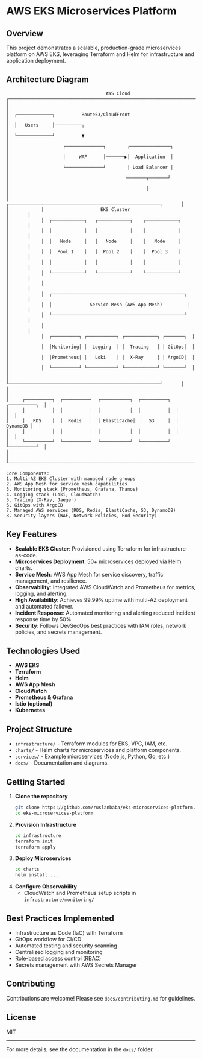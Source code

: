 # AWS EKS Microservices Platform

## Overview
This project demonstrates a scalable, production-grade microservices platform on AWS EKS, leveraging Terraform and Helm for infrastructure and application deployment.

## Architecture Diagram
```ascii
                                     AWS Cloud
┌──────────────────────────────────────────────────────────────────────────────┐
│                                                                              │
│  ┌─────────────┐          Route53/CloudFront                                 │
│  │   Users     │──────────┐                                                  │
│  └─────────────┘          ▼                                                  │
│                    ┌──────────────┐        ┌───────────────┐                 │
│                    │     WAF      │───────▶│  Application  │                 │
│                    └──────────────┘        │ Load Balancer │                 │
│                                           └───────┬───────┘                  │
│                                                   │                          │
│            ┌────────────────────────────────────────────────────────┐       │
│            │                     EKS Cluster                         │       │
│            │  ┌────────────┐   ┌────────────┐    ┌────────────┐     │       │
│            │  │            │   │            │    │            │     │       │
│            │  │   Node     │   │   Node     │    │   Node     │     │       │
│            │  │  Pool 1    │   │  Pool 2    │    │  Pool 3    │     │       │
│            │  │            │   │            │    │            │     │       │
│            │  └────────────┘   └────────────┘    └────────────┘     │       │
│            │                                                         │       │
│            │  ┌─────────────────────────────────────────────────┐   │       │
│            │  │              Service Mesh (AWS App Mesh)         │   │       │
│            │  └─────────────────────────────────────────────────┘   │       │
│            │                                                         │       │
│            │  ┌──────────┐ ┌───────────┐ ┌────────────┐ ┌───────┐  │       │
│            │  │Monitoring│ │  Logging  │ │  Tracing   │ │ GitOps│  │       │
│            │  │Prometheus│ │   Loki    │ │  X-Ray     │ │ ArgoCD│  │       │
│            │  └──────────┘ └───────────┘ └────────────┘ └───────┘  │       │
│            └────────────────────────────────────────────────────────┘       │
│                                                                              │
│     ┌──────────┐  ┌──────────┐  ┌───────────┐  ┌──────────┐  ┌──────────┐  │
│     │          │  │          │  │           │  │          │  │          │  │
│     │   RDS    │  │  Redis   │  │ ElastiCache│  │  S3     │  │ DynamoDB │  │
│     │          │  │          │  │           │  │          │  │          │  │
│     └──────────┘  └──────────┘  └───────────┘  └──────────┘  └──────────┘  │
│                                                                              │
└──────────────────────────────────────────────────────────────────────────────┘

Core Components:
1. Multi-AZ EKS Cluster with managed node groups
2. AWS App Mesh for service mesh capabilities
3. Monitoring stack (Prometheus, Grafana, Thanos)
4. Logging stack (Loki, CloudWatch)
5. Tracing (X-Ray, Jaeger)
6. GitOps with ArgoCD
7. Managed AWS services (RDS, Redis, ElastiCache, S3, DynamoDB)
8. Security layers (WAF, Network Policies, Pod Security)
```

## Key Features
- **Scalable EKS Cluster**: Provisioned using Terraform for infrastructure-as-code.
- **Microservices Deployment**: 50+ microservices deployed via Helm charts.
- **Service Mesh**: AWS App Mesh for service discovery, traffic management, and resilience.
- **Observability**: Integrated AWS CloudWatch and Prometheus for metrics, logging, and alerting.
- **High Availability**: Achieves 99.99% uptime with multi-AZ deployment and automated failover.
- **Incident Response**: Automated monitoring and alerting reduced incident response time by 50%.
- **Security**: Follows DevSecOps best practices with IAM roles, network policies, and secrets management.

## Technologies Used
- **AWS EKS**
- **Terraform**
- **Helm**
- **AWS App Mesh**
- **CloudWatch**
- **Prometheus & Grafana**
- **Istio (optional)**
- **Kubernetes**

## Project Structure
- `infrastructure/` - Terraform modules for EKS, VPC, IAM, etc.
- `charts/` - Helm charts for microservices and platform components.
- `services/` - Example microservices (Node.js, Python, Go, etc.)
- `docs/` - Documentation and diagrams.

## Getting Started
1. **Clone the repository**
   ```bash
   git clone https://github.com/ruslanbaba/eks-microservices-platform.git
   cd eks-microservices-platform
   ```
2. **Provision Infrastructure**
   ```bash
   cd infrastructure
   terraform init
   terraform apply
   ```
3. **Deploy Microservices**
   ```bash
   cd charts
   helm install ...
   ```
4. **Configure Observability**
   - CloudWatch and Prometheus setup scripts in `infrastructure/monitoring/`

## Best Practices Implemented
- Infrastructure as Code (IaC) with Terraform
- GitOps workflow for CI/CD
- Automated testing and security scanning
- Centralized logging and monitoring
- Role-based access control (RBAC)
- Secrets management with AWS Secrets Manager

## Contributing
Contributions are welcome! Please see `docs/contributing.md` for guidelines.

## License
MIT

---
For more details, see the documentation in the `docs/` folder.